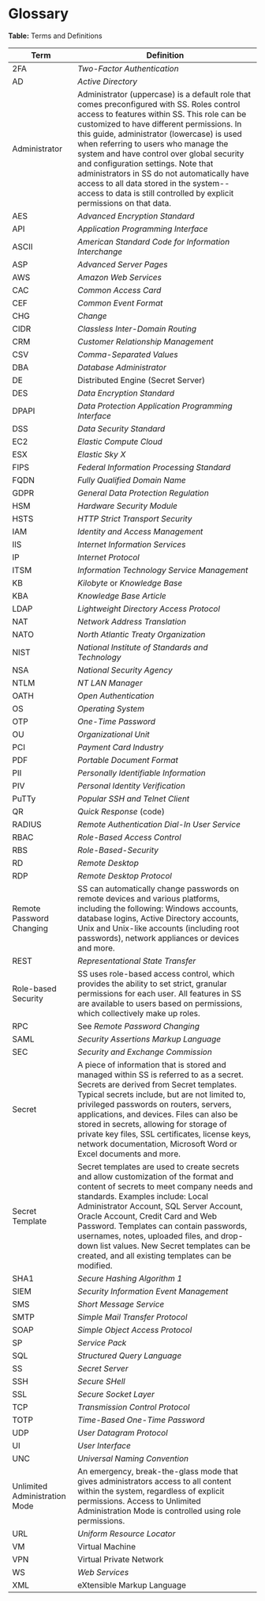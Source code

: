[title]: # (Secret Server Glossary)
[tags]: # (Glossary)
[priority]: # (30)

# Glossary

**Table:** Terms and Definitions

| Term                          | Definition                                                   |
| ----------------------------- | ------------------------------------------------------------ |
| 2FA                           | _Two-Factor Authentication_                                  |
| AD                            | _Active Directory_                                           |
| Administrator                 | Administrator (uppercase) is a default role that comes preconfigured with SS. Roles control access to features within SS. This role can be customized to have different permissions. In this guide, administrator (lowercase) is used when referring to users who manage the system and have control over global security and configuration settings. Note that administrators in SS do not automatically have access to all data stored in the system--access to data is still controlled by explicit permissions on that data. |
| AES                           | _Advanced Encryption Standard_                               |
| API                           | _Application Programming Interface_                          |
| ASCII                         | _American Standard Code for Information Interchange_         |
| ASP                           | _Advanced Server Pages_                                      |
| AWS                           | _Amazon Web Services_                                        |
| CAC                           | _Common Access Card_                                        |
| CEF                           | _Common Event Format_                                        |
| CHG                           | _Change_                                                     |
| CIDR                          | _Classless Inter-Domain Routing_                             |
| CRM                           | _Customer Relationship Management_                           |
| CSV                           | _Comma-Separated Values_                                     |
| DBA                           | _Database Administrator_                                     |
| DE                            | Distributed Engine (Secret Server)                           |
| DES                           | _Data Encryption Standard_                                   |
| DPAPI                         | _Data Protection Application Programming Interface_          |
| DSS                           | _Data Security Standard_                                     |
| EC2                           | _Elastic Compute Cloud_                                      |
| ESX                           | _Elastic Sky X_                                              |
| FIPS                          | _Federal Information Processing Standard_                    |
| FQDN                          | _Fully Qualified Domain Name_                                |
| GDPR                          | *General Data Protection Regulation*                         |
| HSM                           | _Hardware Security Module_                                   |
| HSTS                          | _HTTP Strict Transport Security_                             |
| IAM                           | *Identity and Access Management*                             |
| IIS                           | _Internet Information Services_                              |
| IP                            | _Internet Protocol_                                          |
| ITSM                          | _Information Technology Service Management_                  |
| KB                            | _Kilobyte_ or _Knowledge Base_                               |
| KBA                           | *Knowledge Base Article*                                     |
| LDAP                          | _Lightweight Directory Access Protocol_                      |
| NAT                           | _Network Address Translation_                                |
| NATO                          | _North Atlantic Treaty Organization_                         |
| NIST                          | _National Institute of Standards and Technology_             |
| NSA                           | _National Security Agency_                                   |
| NTLM                          | _NT LAN Manager_                                             |
| OATH                          | _Open Authentication_                                        |
| OS                            | _Operating System_                                           |
| OTP                           | _One-Time Password_                                          |
| OU                            | _Organizational Unit_                                        |
| PCI                           | _Payment Card Industry_                                      |
| PDF                           | _Portable Document Format_                                   |
| PII                           | *Personally Identifiable Information*                        |
| PIV                           | _Personal Identity Verification_                                |
| PuTTy                         | _Popular SSH and Telnet Client_                              |
| QR                            | _Quick Response_ (code)                                      |
| RADIUS                        | _Remote Authentication Dial-In User Service_                 |
| RBAC                          | _Role-Based Access Control_                                  |
| RBS                           | _Role-Based-Security_                                        |
| RD                            | _Remote Desktop_                                             |
| RDP                           | _Remote Desktop Protocol_                                    |
| Remote Password Changing      | SS can automatically change passwords on remote devices and various platforms, including the following: Windows accounts, database logins, Active Directory accounts, Unix and Unix-like accounts (including root passwords), network appliances or devices and more. |
| REST                          | _Representational State Transfer_                            |
| Role-based Security           | SS uses role-based access control, which provides the ability to set strict, granular permissions for each user. All features in SS are available to users based on permissions, which collectively make up roles. |
| RPC                           | See _Remote Password Changing_                               |
| SAML                          | _Security Assertions Markup Language_                        |
| SEC                           | _Security and Exchange Commission_                           |
| Secret                        | A piece of information that is stored and managed within SS is referred to as a secret. Secrets are derived from Secret templates. Typical secrets include, but are not limited to, privileged passwords on routers, servers, applications, and devices. Files can also be stored in secrets, allowing for storage of private key files, SSL certificates, license keys, network documentation, Microsoft Word or Excel documents and more. |
| Secret Template               | Secret templates are used to create secrets and allow customization of the format and content of secrets to meet company needs and standards. Examples include: Local Administrator Account, SQL Server Account, Oracle Account, Credit Card and Web Password. Templates can contain passwords, usernames, notes, uploaded files, and drop-down list values. New Secret templates can be created, and all existing templates can be modified. |
| SHA1                          | _Secure Hashing Algorithm 1_                                 |
| SIEM                          | _Security Information Event Management_                      |
| SMS                           | _Short Message Service_                                      |
| SMTP                          | _Simple Mail Transfer Protocol_                              |
| SOAP                          | _Simple Object Access Protocol_                              |
| SP                            | _Service Pack_                                               |
| SQL                           | _Structured Query Language_                                  |
| SS                            | _Secret Server_                                              |
| SSH                           | _Secure SHell_                                               |
| SSL                           | _Secure Socket Layer_                                        |
| TCP                           | _Transmission Control Protocol_                              |
| TOTP                          | _Time-Based One-Time Password_                               |
| UDP                           | _User Datagram Protocol_                                     |
| UI                            | _User Interface_                                             |
| UNC                           | _Universal Naming Convention_                                |
| Unlimited Administration Mode | An emergency, break-the-glass mode that gives administrators access to all content within the system, regardless of explicit permissions. Access to Unlimited Administration Mode is controlled using role permissions. |
| URL                           | _Uniform Resource Locator_                                   |
| VM                            | Virtual Machine                                              |
| VPN                           | Virtual Private Network                                      |
| WS                            | _Web Services_                                               |
| XML                           | eXtensible Markup Language                                   |
